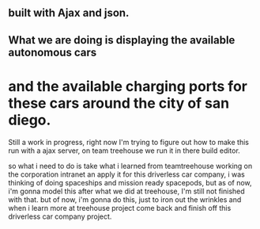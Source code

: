## built with Ajax and json.

## What we are doing is displaying the available autonomous cars 
# and the available charging ports for these cars around the city of san diego.
Still a work in progress, right now I'm trying to figure out how to make this run
with a ajax server, on team treehouse we run it in there build editor.



so what i need to do is take what i learned from teamtreehouse working on 
 the corporation intranet an apply it for this driverless car company, i was thinking of 
 doing spaceships and mission ready spacepods, but as of now, i'm gonna model this
 after what we did at treehouse, I'm still not finished with that.
 but of now, i'm gonna do this, just to iron out the wrinkles and when i learn
 more at treehouse project come back and finish off this driverless car company project.
 
 
